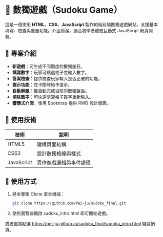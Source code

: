 # 🧩 數獨遊戲（Sudoku Game）

這是一個使用 **HTML、CSS、JavaScript** 製作的純前端數獨遊戲網站，支援基本填寫、檢查與重置功能。介面簡潔，適合初學者體驗互動式 JavaScript 網頁開發。

## 🔹 專案介紹

- **新遊戲**：可生成不同難度的數獨題目。
- **填寫數字**：玩家可點選格子並輸入數字。
- **答案檢查**：提供檢查玩家輸入是否正確的功能。
- **提示功能**：在卡關時給予提示。
- **自動解題**：能自動完成目前的數獨盤面。
- **清除數字**：可快速清空格子數字重新輸入。
- **響應式介面**：使用 Bootstrap 提供 RWD 設計版面。


## 🔧 使用技術

| 技術       | 說明                   |
|------------|------------------------|
| HTML5      | 建構頁面結構           |
| CSS3       | 設計數獨格線與樣式     |
| JavaScript | 實作遊戲邏輯與事件處理 |


## 🚀 使用方式

1. 將本專案 Clone 至本機端：
   ```bash
   git clone https://github.com/Pei-ju/sudoku_final.git
   ```
2. 使用瀏覽器開啟 sudoku_intro.html 即可開始遊戲。

或者直接點選 https://pei-ju.github.io/sudoku_final/sudoku_intro.html 開啟網頁。

